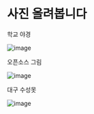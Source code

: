 # 사진 올려봅니다

학교 야경

![image](https://user-images.githubusercontent.com/102724085/235411148-8f782a0f-693e-4b19-af45-37b9537eee4d.png)
    
오픈소스 그림

![image](https://user-images.githubusercontent.com/102724085/235411959-7cc7ec12-a9db-4ddc-9b2d-86171370ef63.png)
    
대구 수성못

![image](https://user-images.githubusercontent.com/102724085/235411857-2f3416b8-7760-47d2-b9d8-86e8060da6c0.png)
    






